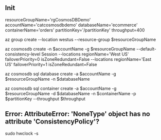 
## Init
resourceGroupName='rgCosmosDBDemo'
accountName='catcosmosdbdemo'
databaseName='ecommerce'
containerName='orders'
partitionKey='/partitionKey'
throughput=400

az group create --location westus --resource-group $resourceGroupName

az cosmosdb create -n $accountName -g $resourceGroupName --default-consistency-level Session --locations regionName='West US' failoverPriority=0 isZoneRedundant=False --locations regionName='East US' failoverPriority=1 isZoneRedundant=False

az cosmosdb sql database create -a $accountName -g $resourceGroupName -n $databaseName

az cosmosdb sql container create -a $accountName -g $resourceGroupName -d $databaseName -n $containerName -p $partitionKey --throughput $throughput


## Error: AttributeError: 'NoneType' object has no attribute 'ConsistencyPolicy'?
sudo hwclock -s